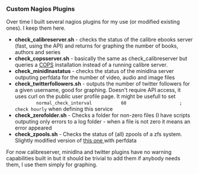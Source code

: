 ### Custom Nagios Plugins

Over time I built several nagios plugins for my use (or modified existing ones). I keep them here.

* **check_calibreserver.sh** - checks the status of the calibre ebooks server (fast, using the API) and returns for graphing the number of books, authors and series
* **check_copsserver.sh** - basically the same as check_calibreserver but queries a [COPS](http://blog.slucas.fr/en/oss/calibre-opds-php-server) installation instead of a running calibre server.
* **check_minidlnastatus** - checks the status of the minidlna server outputing perfdata for the number of video, audio and image files
* **check_twitterfollowers.sh** - outputs the number of twitter followers for a given username, good for graphing. Doesn't require API access, it uses curl on the public user profile page. It might be usefull to set  
`        normal_check_interval           60                    ; check hourly` when defining this service
* **check_zerofolder.sh** - Checks a folder for non-zero files (I have scripts outputing only errors to a log folder - when a file is not zero it means an error appeared
* **check_zpools.sh** - Checks the status of (all) zpools of a zfs system. Slightly modified version of [ this one ](https://github.com/alpha01/SysAdmin-Scripts/tree/master/nagios-plugins) with perfdata

For now calibreserver, minidlna and twitter plugins have no warning capabilities built in but it should be trivial to add them if anybody needs them, I use them simply for graphing.
